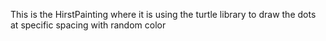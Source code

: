 This is the HirstPainting where it is using the turtle library 
to draw the dots at specific spacing with random color
